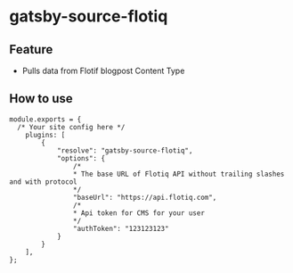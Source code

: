 # gatsby-source-flotiq

## Feature

* Pulls data from Flotif blogpost Content Type

## How to use

```
module.exports = {
  /* Your site config here */
    plugins: [
        {
            "resolve": "gatsby-source-flotiq",
            "options": {
                /*
                * The base URL of Flotiq API without trailing slashes and with protocol
                */
                "baseUrl": "https://api.flotiq.com",
                /*
                * Api token for CMS for your user
                */
                "authToken": "123123123"
            }
        }
    ],
};
```
